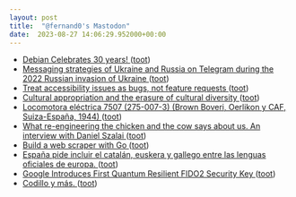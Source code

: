 ```yaml
---
layout: post
title:  "@fernand0's Mastodon"
date:  2023-08-27 14:06:29.952000+00:00
---
```

*  [Debian Celebrates 30 years! ](https://bits.debian.org/2023/08/debian-turns-30.htm) ([toot](https://mastodon.social/@fernand0/110961963168673149))
*  [Messaging strategies of Ukraine and Russia on Telegram during the 2022 Russian invasion of Ukraine ](https://firstmonday.org/ojs/index.php/fm/article/download/12873/1129) ([toot](https://mastodon.social/@fernand0/110961728941857514))
*  [Treat accessibility issues as bugs, not feature requests ](https://github.com/readme/guides/fix-accessibility-bug) ([toot](https://mastodon.social/@fernand0/110961550780945647))
*  [Cultural appropriation and the erasure of cultural diversity ](https://globalvoices.org/2023/08/12/cultural-appropriation-and-the-erasure-of-cultural-diversity) ([toot](https://mastodon.social/@fernand0/110961361580775897))
*  [Locomotora eléctrica 7507 (275-007-3) (Brown Boveri, Oerlikon y CAF, Suiza-España, 1944) ](https://www.flickr.com/photos/fernand0/53125011656) ([toot](https://mastodon.social/@fernand0/110961160822038621))
*  [What re-engineering the chicken and the cow says about us. An interview with Daniel Szalai ](https://we-make-money-not-art.com/what-re-engineering-the-chicken-and-the-cow-says-about-us-an-interview-with-daniel-szalai) ([toot](https://mastodon.social/@fernand0/110961057741018351))
*  [Build a web scraper with Go ](https://dev.to/claudbytes/build-a-web-scraper-with-go-3jo) ([toot](https://mastodon.social/@fernand0/110960889051959633))
*  [España pide incluir el catalán, euskera y gallego entre las lenguas oficiales de europa.   ](https://efe.com/espana/2023-08-17/espana-pide-catalan-euskera-gallego-sean-lenguas-oficiales-en-la-ue/) ([toot](https://mastodon.social/@fernand0/110960534419738470))
*  [Google Introduces First Quantum Resilient FIDO2 Security Key ](https://thehackernews.com/2023/08/google-introduces-first-quantum.htm) ([toot](https://mastodon.social/@fernand0/110960452769007368))
*  [Codillo y más. ](https://avecesunafoto.wordpress.com/2023/08/26/codillo-y-mas) ([toot](https://mastodon.social/@fernand0/110957145115038432))
